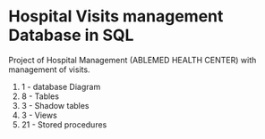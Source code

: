 # Hospital Visits management Database in SQL
Project of Hospital Management (ABLEMED HEALTH CENTER) with management of visits.
1. 1 - database Diagram
2. 8 - Tables
3. 3 - Shadow tables
4. 3 - Views
5. 21 - Stored procedures
